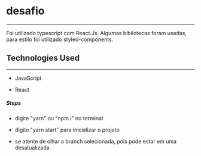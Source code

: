 <h1>desafio</h1>
<hr><p>Foi utilizado typescript com React.Js. Algumas bibliotecas foram usadas, para estilo foi utilizado styled-components.</p><h2>Technologies Used</h2>
<hr><ul>
<li>JavaScript</li>
</ul><ul>
<li>React</li>
</ul><h5>Steps</h5><ul>
<li>digite "yarn" ou "npm i" no terminal</li>
</ul><ul>
<li>digite "yarn start" para inicializar o projeto</li>
</ul><ul>
<li>se atente de olhar a branch selecionada, pois pode estar em uma desatualizada</li>
</ul>